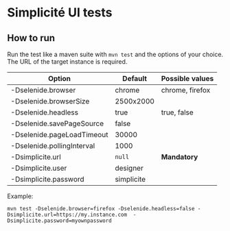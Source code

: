 # Simplicité UI tests

## How to run 

Run the test like a maven suite with `mvn test` and the options of your choice. The URL of the target instance is required.

| Option                     | Default    | Possible values |
|----------------------------|------------|-----------------|
| -Dselenide.browser         | chrome     | chrome, firefox |
| -Dselenide.browserSize     | 2500x2000  |                 |
| -Dselenide.headless        | true       | true, false     |
| -Dselenide.savePageSource  | false      |                 |
| -Dselenide.pageLoadTimeout | 30000      |                 |
| -Dselenide.pollingInterval | 1000       |                 |
| -Dsimplicite.url           | `null`     | **Mandatory**   |
| -Dsimplicite.user          | designer   |                 |
| -Dsimplicite.password      | simplicite |                 |


Example:

```
mvn test -Dselenide.browser=firefox -Dselenide.headless=false -Dsimplicite.url=https://my.instance.com  -Dsimplicite.password=myownpassword
```

